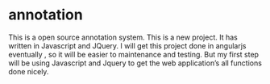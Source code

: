 # annotation
This is a open source annotation system. This is a new project. It has written in Javascript and JQuery. I will  get this project done in angularjs eventually , so it will be easier to maintenance and testing. But my first step will be using Javascript and Jquery to get the web application’s all functions done nicely.
